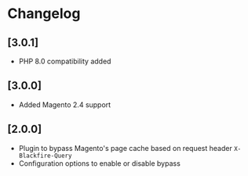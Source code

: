 # Changelog

## [3.0.1]

- PHP 8.0 compatibility added

## [3.0.0]

- Added Magento 2.4 support

## [2.0.0]
- Plugin to bypass Magento's page cache based on request header `X-Blackfire-Query`
- Configuration options to enable or disable bypass
